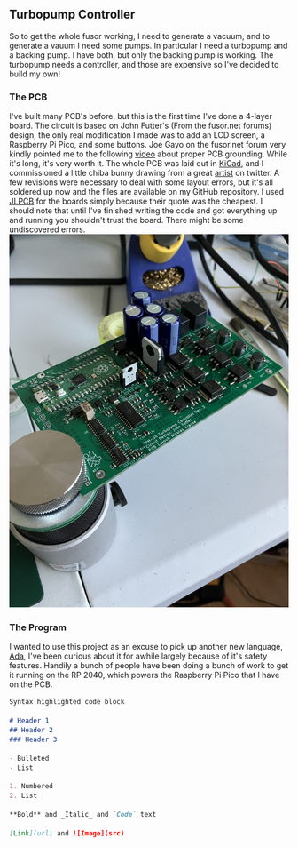 ## Turbopump Controller

So to get the whole fusor working, I need to generate a vacuum, and to generate a vauum I need some pumps. In particular I need a turbopump and a backing pump. I have both, but only the backing pump is working. The turbopump needs a controller, and those are expensive so I've decided to build my own!


### The PCB
I've built many PCB's before, but this is the first time I've done a 4-layer board. The circuit is based on John Futter's (From the fusor.net forums) design, the only real modification I made was to add an LCD screen, a Raspberry Pi Pico, and some buttons. Joe Gayo on the fusor.net forum very kindly pointed me to the following [video](https://www.youtube.com/watch?v=ySuUZEjARPY) about proper PCB grounding. While it's long, it's very worth it. The whole PCB was laid out in [KiCad](https://www.kicad.org/), and I commissioned a little chiba bunny drawing from a great [artist](https://twitter.com/courtelizbth) on twitter. A few revisions were necessary to deal with some layout errors, but it's all soldered up now and the files are available on my GitHub repository. I used [JLPCB](https://jlcpcb.com/) for the boards simply because their quote was the cheapest. I should note that until I've finished writing the code and got everything up and running you shouldn't trust the board. There might be some undiscovered errors.  
![Soldered PCB](https://raw.githubusercontent.com/FuzzyBunnys/TurbopumpController/gh-pages/IMG_2115.JPG)


### The Program
I wanted to use this project as an excuse to pick up another new language, [Ada](https://en.wikipedia.org/wiki/Ada_(programming_language)), I've been curious about it for awhile largely because of it's safety features. Handily a bunch of people have been doing a bunch of work to get it running on the RP 2040, which powers the Raspberry Pi Pico that I have on the PCB. 
```markdown
Syntax highlighted code block

# Header 1
## Header 2
### Header 3

- Bulleted
- List

1. Numbered
2. List

**Bold** and _Italic_ and `Code` text

[Link](url) and ![Image](src)
```


